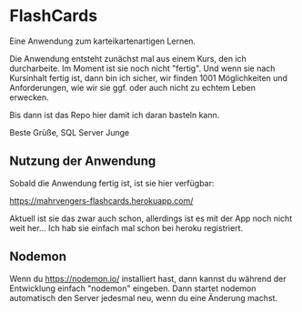# FlashCards

Eine Anwendung zum karteikartenartigen Lernen.

Die Anwendung entsteht zunächst mal aus einem Kurs, den ich durcharbeite. Im Moment ist sie noch nicht "fertig". 
Und wenn sie nach Kursinhalt fertig ist, dann bin ich sicher, wir finden 1001 Möglichkeiten und Anforderungen, wie wir sie ggf. oder auch nicht zu echtem Leben erwecken. 

Bis dann ist das Repo hier damit ich daran basteln kann.

Beste Grüße,
    SQL Server Junge

## Nutzung der Anwendung

Sobald die Anwendung fertig ist, ist sie hier verfügbar: 

https://mahrvengers-flashcards.herokuapp.com/

Aktuell ist sie das zwar auch schon, allerdings ist es mit der App noch nicht weit her... Ich hab sie einfach mal schon bei heroku registriert.

## Nodemon

Wenn du https://nodemon.io/ installiert hast, dann kannst du während der Entwicklung einfach "nodemon" eingeben. Dann startet nodemon automatisch den Server jedesmal neu, wenn du eine Änderung machst.